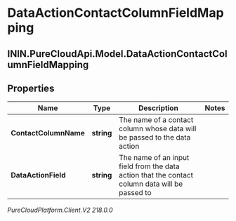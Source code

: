 # DataActionContactColumnFieldMapping

## ININ.PureCloudApi.Model.DataActionContactColumnFieldMapping

## Properties

|Name | Type | Description | Notes|
|------------ | ------------- | ------------- | -------------|
| **ContactColumnName** | **string** | The name of a contact column whose data will be passed to the data action | |
| **DataActionField** | **string** | The name of an input field from the data action that the contact column data will be passed to | |



_PureCloudPlatform.Client.V2 218.0.0_
